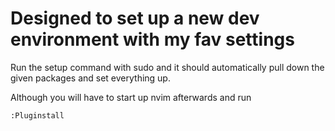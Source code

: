 # Designed to set up a new dev environment with my fav settings

Run the setup command with sudo and it should automatically pull down
the given packages and set everything up.

Although you will have to start up nvim afterwards and run 

`:Pluginstall`
